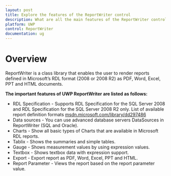 ```yaml
---
layout: post
title: Explore the features of the ReportWriter control
description: What are all the main features of the ReportWriter control?
platform: UWP
control: ReportWriter
documentation: ug
---
```


# Overview 

ReportWriter is a class library that enables the user to render reports defined in Microsoft’s RDL format (2008 or 2008 R2) as PDF, Word, Excel, PPT and HTML documents.
 
**The important features of UWP ReportWriter are listed as follows:**

* RDL Specification - Supports RDL Specification for the SQL Server 2008 and RDL Specification for the SQL Server 2008 R2 only. List of available report definition formats [msdn.microsoft.com/library/dd297486](https://msdn.microsoft.com/library/dd297486.aspx)
* Data sources - You can use advanced database servers DataSources in ReportWriter (SQL and Oracle).
* Charts - Show all basic types of Charts that are available in Microsoft RDL reports.
* Tablix - Shows the summaries and simple tables.
* Gauge - Shows measurement values by using expression values.
* Textbox - Shows textbox data with expression support.
* Export - Export report as PDF, Word, Excel, PPT and HTML.
* Report Parameter - Views the report based on the report parameter value.